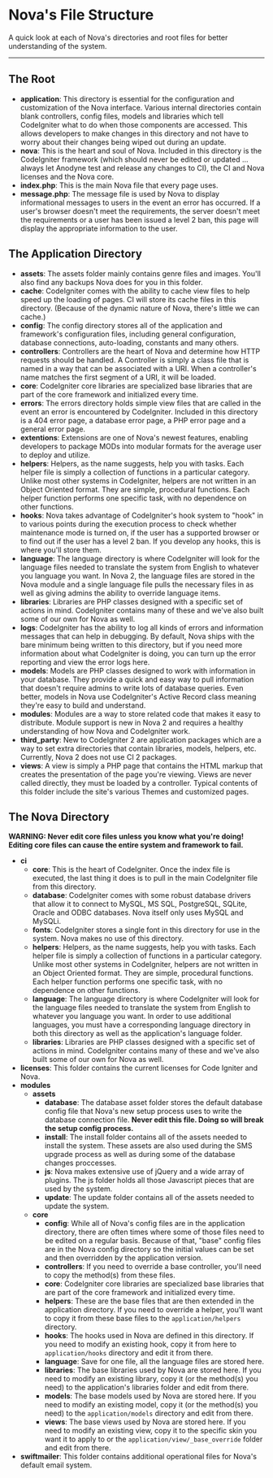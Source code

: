 # Nova's File Structure

A quick look at each of Nova's directories and root files for better understanding of the system.

---

## The Root

- **application**: This directory is essential for the configuration and customization of the Nova interface. Various internal directories contain blank controllers, config files, models and libraries which tell CodeIgniter what to do when those components are accessed. This allows developers to make changes in this directory and not have to worry about their changes being wiped out during an update.
- **nova**: This is the heart and soul of Nova. Included in this directory is the CodeIgniter framework (which should never be edited or updated ... always let Anodyne test and release any changes to CI), the CI and Nova licenses and the Nova core.
- **index.php**: This is the main Nova file that every page uses.
- **message.php**: The message file is used by Nova to display informational messages to users in the event an error has occurred. If a user's browser doesn't meet the requirements, the server doesn't meet the requirements or a user has been issued a level 2 ban, this page will display the appropriate information to the user.

## The Application Directory

- **assets**: The assets folder mainly contains genre files and images. You'll also find any backups Nova does for you in this folder.
- **cache**: CodeIgniter comes with the ability to cache view files to help speed up the loading of pages. CI will store its cache files in this directory. (Because of the dynamic nature of Nova, there's little we can cache.)
- **config**: The config directory stores all of the application and framework's configuration files, including general configuration, database connections, auto-loading, constants and many others.
- **controllers**: Controllers are the heart of Nova and determine how HTTP requests should be handled. A Controller is simply a class file that is named in a way that can be associated with a URI. When a controller's name matches the first segment of a URI, it will be loaded.
- **core**: CodeIgniter core libraries are specialized base libraries that are part of the core framework and initialized every time.
- **errors**: The errors directory holds simple view files that are called in the event an error is encountered by CodeIgniter. Included in this directory is a 404 error page, a database error page, a PHP error page and a general error page.
- **extentions**: Extensions are one of Nova's newest features, enabling developers to package MODs into modular formats for the average user to deploy and utilize.
- **helpers**: Helpers, as the name suggests, help you with tasks. Each helper file is simply a collection of functions in a particular category. Unlike most other systems in CodeIgniter, helpers are not written in an Object Oriented format. They are simple, procedural functions. Each helper function performs one specific task, with no dependence on other functions.
- **hooks**: Nova takes advantage of CodeIgniter's hook system to "hook" in to various points during the execution process to check whether maintenance mode is turned on, if the user has a supported browser or to find out if the user has a level 2 ban. If you develop any hooks, this is where you'll store them.
- **language**: The language directory is where CodeIgniter will look for the language files needed to translate the system from English to whatever you language you want. In Nova 2, the language files are stored in the Nova module and a single language file pulls the necessary files in as well as giving admins the ability to override language items.
- **libraries**: Libraries are PHP classes designed with a specific set of actions in mind. CodeIgniter contains many of these and we've also built some of our own for Nova as well.
- **logs**: CodeIgniter has the ability to log all kinds of errors and information messages that can help in debugging. By default, Nova ships with the bare minimum being written to this directory, but if you need more information about what CodeIgniter is doing, you can turn up the error reporting and view the error logs here.
- **models**: Models are PHP classes designed to work with information in your database. They provide a quick and easy way to pull information that doesn't require admins to write lots of database queries. Even better, models in Nova use CodeIgniter's Active Record class meaning they're easy to build and understand.
- **modules**: Modules are a way to store related code that makes it easy to distribute. Module support is new in Nova 2 and requires a healthy understanding of how Nova and CodeIgniter work.
- **third_party**: New to CodeIgniter 2 are application packages which are a way to set extra directories that contain libraries, models, helpers, etc. Currently, Nova 2 does not use CI 2 packages.
- **views**: A view is simply a PHP page that contains the HTML markup that creates the presentation of the page you're viewing. Views are never called directly, they must be loaded by a controller. Typical contents of this folder include the site's various Themes and customized pages.

## The Nova Directory

**WARNING: Never edit core files unless you know what you're doing! Editing core files can cause the entire system and framework to fail.**

- **ci**
    - **core**: This is the heart of CodeIgniter. Once the index file is executed, the last thing it does is to pull in the main CodeIgniter file from this directory.
    - **database**: CodeIgniter comes with some robust database drivers that allow it to connect to MySQL, MS SQL, PostgreSQL, SQLite, Oracle and ODBC databases. Nova itself only uses MySQL and MySQLi.
    - **fonts**: CodeIgniter stores a single font in this directory for use in the system. Nova makes no use of this directory.
    - **helpers**: Helpers, as the name suggests, help you with tasks. Each helper file is simply a collection of functions in a particular category. Unlike most other systems in CodeIgniter, helpers are not written in an Object Oriented format. They are simple, procedural functions. Each helper function performs one specific task, with no dependence on other functions.
    - **language**: The language directory is where CodeIgniter will look for the language files needed to translate the system from English to whatever you language you want. In order to use additional languages, you must have a corresponding language directory in both this directory as well as the application's language folder.
    - **libraries**: Libraries are PHP classes designed with a specific set of actions in mind. CodeIgniter contains many of these and we've also built some of our own for Nova as well.
- **licenses**: This folder contains the current licenses for Code Igniter and Nova.
- **modules**
    - **assets**
      - **database**: The database asset folder stores the default database config file that Nova's new setup process uses to write the database connection file. **Never edit this file. Doing so will break the setup config process.**
      - **install**: The install folder contains all of the assets needed to install the system. These assets are also used during the SMS upgrade process as well as during some of the database changes proccesses.
      - **js**: Nova makes extensive use of jQuery and a wide array of plugins. The js folder holds all those Javascript pieces that are used by the system.
      - **update**: The update folder contains all of the assets needed to update the system.
    - **core**
      - **config**: While all of Nova's config files are in the application directory, there are often times where some of those files need to be edited on a regular basis. Because of that, "base" config files are in the Nova config directory so the initial values can be set and then overridden by the application version.
      - **controllers**: If you need to override a base controller, you'll need to copy the method(s) from these files.
      - **core**: CodeIgniter core libraries are specialized base libraries that are part of the core framework and initialized every time.
      - **helpers**: These are the base files that are then extended in the application directory. If you need to override a helper, you'll want to copy it from these base files to the `application/helpers` directory.
      - **hooks**: The hooks used in Nova are defined in this directory. If you need to modify an existing hook, copy it from here to `application/hooks` directory and edit it from there.
      - **language**: Save for one file, all the language files are stored here.
      - **libraries**: The base libraries used by Nova are stored here. If you need to modify an existing library, copy it (or the method(s) you need) to the application's libraries folder and edit from there.
      - **models**: The base models used by Nova are stored here. If you need to modify an existing model, copy it (or the method(s) you need) to the `application/models` directory and edit from there.
      - **views**: The base views used by Nova are stored here. If you need to modify an existing view, copy it to the specific skin you want it to apply to or the `application/view/_base_override` folder and edit from there.
- **swiftmailer**: This folder contains additional operational files for Nova's default email system.
